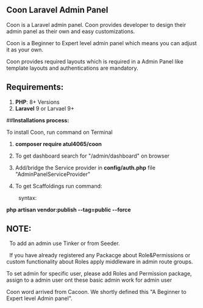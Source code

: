 ## Coon Laravel Admin Panel

Coon is a Laravel admin panel. Coon provides developer to design their admin panel as their own and easy customizations.


Coon is a Beginner to Expert level admin panel which means you can adjust it as your own.



Coon provides required layouts which is required in a Admin Panel like template layouts and authentications are mandatory.

##  Requirements:
1. **PHP**: 8+ Versions
2. **Laravel** 9 or Larvael 9+


##**Installations process:**

To install Coon, run command on Terminal

1. **composer require atul4065/coon**

2. To get dashboard search for "/admin/dashboard" on browser

3. Add/bridge the Service provider in **config/auth.php** file  "AdminPanelServiceProvider"

4. To get Scaffoldings run command:
   
   &nbsp;
   syntax:
   
 **php artisan vendor:publish --tag=public --force**

## **NOTE:**

&nbsp;
To add an admin use Tinker or from Seeder.

&nbsp;
If you have already registered any Packacge about Role&Permissions or custom functionality about Roles apply middleware in admin route groups.

To set admin for specific user, please add Roles and Permission package, assign to a admin user ont these basic admin work for admin user

Coon word arrived from Cacoon. We shortly defined this "A Beginner to Expert level Admin panel".

